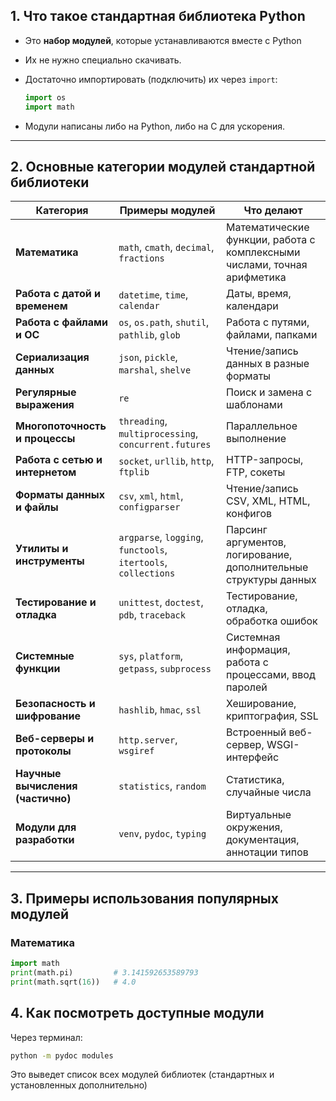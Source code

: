## 1. Что такое стандартная библиотека Python

* Это **набор модулей**, которые устанавливаются вместе с Python 
* Их не нужно специально скачивать.
* Достаточно импортировать (подключить) их через `import`:

  ```python
  import os
  import math
  ```
* Модули написаны либо на Python, либо на C для ускорения.

---

## 2. Основные категории модулей стандартной библиотеки

| Категория                         | Примеры модулей                                                | Что делают                                                               |
| --------------------------------- | -------------------------------------------------------------- | ------------------------------------------------------------------------ |
| **Математика**                    | `math`, `cmath`, `decimal`, `fractions`                        | Математические функции, работа с комплексными числами, точная арифметика |
| **Работа с датой и временем**     | `datetime`, `time`, `calendar`                                 | Даты, время, календари                                                   |
| **Работа с файлами и ОС**         | `os`, `os.path`, `shutil`, `pathlib`, `glob`                   | Работа с путями, файлами, папками                                        |
| **Сериализация данных**           | `json`, `pickle`, `marshal`, `shelve`                          | Чтение/запись данных в разные форматы                                    |
| **Регулярные выражения**          | `re`                                                           | Поиск и замена с шаблонами                                               |
| **Многопоточность и процессы**    | `threading`, `multiprocessing`, `concurrent.futures`           | Параллельное выполнение                                                  |
| **Работа с сетью и интернетом**   | `socket`, `urllib`, `http`, `ftplib`                           | HTTP-запросы, FTP, сокеты                                                |
| **Форматы данных и файлы**        | `csv`, `xml`, `html`, `configparser`                           | Чтение/запись CSV, XML, HTML, конфигов                                   |
| **Утилиты и инструменты**         | `argparse`, `logging`, `functools`, `itertools`, `collections` | Парсинг аргументов, логирование, дополнительные структуры данных         |
| **Тестирование и отладка**        | `unittest`, `doctest`, `pdb`, `traceback`                      | Тестирование, отладка, обработка ошибок                                  |
| **Системные функции**             | `sys`, `platform`, `getpass`, `subprocess`                     | Системная информация, работа с процессами, ввод паролей                  |
| **Безопасность и шифрование**     | `hashlib`, `hmac`, `ssl`                                       | Хеширование, криптография, SSL                                           |
| **Веб-серверы и протоколы**       | `http.server`, `wsgiref`                                       | Встроенный веб-сервер, WSGI-интерфейс                                    |
| **Научные вычисления (частично)** | `statistics`, `random`                                         | Статистика, случайные числа                                              |
| **Модули для разработки**         | `venv`, `pydoc`, `typing`                                      | Виртуальные окружения, документация, аннотации типов                     |

---

## 3. Примеры использования популярных модулей

### Математика

```python
import math
print(math.pi)         # 3.141592653589793
print(math.sqrt(16))   # 4.0
```


## 4. Как посмотреть доступные модули

Через терминал:

```bash
python -m pydoc modules
```

Это выведет список всех модулей библиотек (стандартных и установленных дополнительно)


